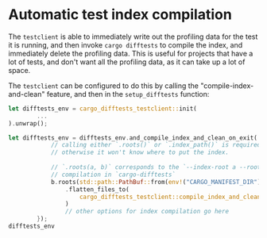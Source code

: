 # Automatic test index compilation

The `testclient` is able to immediately write out the profiling data for
the test it is running, and then invoke `cargo difftests` to compile the
index, and immediately delete the profiling data. This is useful for
projects that have a lot of tests, and don't want all the profiling data,
as it can take up a lot of space.

The `testclient` can be configured to do this by calling the
"compile-index-and-clean" feature, and then in the `setup_difftests`
function:

```Rust
let difftests_env = cargo_difftests_testclient::init(
        ...
).unwrap();

let difftests_env = difftests_env.and_compile_index_and_clean_on_exit(|b| {
            // calling either `.roots()` or `.index_path()` is required,
            // otherwise it won't know where to put the index.
            
            // `.roots(a, b)` corresponds to the `--index-root a --root b` options for index
            // compilation in `cargo-difftests` 
            b.roots(std::path::PathBuf::from(env!("CARGO_MANIFEST_DIR")).join("index_root"), root_dir)
                .flatten_files_to(
                    cargo_difftests_testclient::compile_index_and_clean_config::FlattenFilesToTarget::RepoRoot,
                )
                // other options for index compilation go here
        });
difftests_env
```